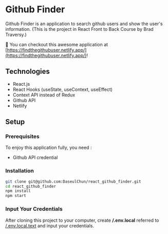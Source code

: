 # Github Finder

Github Finder is an application to search github users and show the user's information.
(This is the project in React Front to Back Course by Brad Traversy.)

🎉 You can checkout this awesome application at [https://findthegithubuser.netlify.app/](https://findthegithubuser.netlify.app/)!

## Technologies

- React.js
- React Hooks (useState, useContext, useEffect)
- Context API instead of Redux
- Github API
- Netlify

## Setup

### Prerequisites

To enjoy this application fully, you need :

- Github API credential

### Installation

```sh
git clone git@github.com:DaseulChun/react_github_finder.git
cd react_github_finder
npm install
npm start
```

### Input Your Credentials

After cloning this project to your computer, create **/.env.local** referred to [/.env.local.text](https://github.com/DaseulChun/react_github_finder/blob/master/.env.local.text) and input your credentials.
